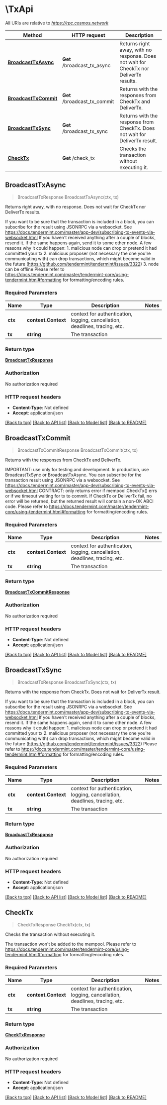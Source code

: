 # \TxApi

All URIs are relative to *https://rpc.cosmos.network*

Method | HTTP request | Description
------------- | ------------- | -------------
[**BroadcastTxAsync**](TxApi.md#BroadcastTxAsync) | **Get** /broadcast_tx_async | Returns right away, with no response. Does not wait for CheckTx nor DeliverTx results.
[**BroadcastTxCommit**](TxApi.md#BroadcastTxCommit) | **Get** /broadcast_tx_commit | Returns with the responses from CheckTx and DeliverTx.
[**BroadcastTxSync**](TxApi.md#BroadcastTxSync) | **Get** /broadcast_tx_sync | Returns with the response from CheckTx. Does not wait for DeliverTx result.
[**CheckTx**](TxApi.md#CheckTx) | **Get** /check_tx | Checks the transaction without executing it.



## BroadcastTxAsync

> BroadcastTxResponse BroadcastTxAsync(ctx, tx)

Returns right away, with no response. Does not wait for CheckTx nor DeliverTx results.

If you want to be sure that the transaction is included in a block, you can subscribe for the result using JSONRPC via a websocket. See https://docs.tendermint.com/master/app-dev/subscribing-to-events-via-websocket.html If you haven't received anything after a couple of blocks, resend it. If the same happens again, send it to some other node. A few reasons why it could happen:  1. malicious node can drop or pretend it had committed your tx 2. malicious proposer (not necessary the one you're communicating with) can drop transactions, which might become valid in the future (https://github.com/tendermint/tendermint/issues/3322) 3. node can be offline  Please refer to https://docs.tendermint.com/master/tendermint-core/using-tendermint.html#formatting for formatting/encoding rules. 

### Required Parameters


Name | Type | Description  | Notes
------------- | ------------- | ------------- | -------------
**ctx** | **context.Context** | context for authentication, logging, cancellation, deadlines, tracing, etc.
**tx** | **string**| The transaction | 

### Return type

[**BroadcastTxResponse**](BroadcastTxResponse.md)

### Authorization

No authorization required

### HTTP request headers

- **Content-Type**: Not defined
- **Accept**: application/json

[[Back to top]](#) [[Back to API list]](../README.md#documentation-for-api-endpoints)
[[Back to Model list]](../README.md#documentation-for-models)
[[Back to README]](../README.md)


## BroadcastTxCommit

> BroadcastTxCommitResponse BroadcastTxCommit(ctx, tx)

Returns with the responses from CheckTx and DeliverTx.

IMPORTANT: use only for testing and development. In production, use BroadcastTxSync or BroadcastTxAsync. You can subscribe for the transaction result using JSONRPC via a websocket. See https://docs.tendermint.com/master/app-dev/subscribing-to-events-via-websocket.html  CONTRACT: only returns error if mempool.CheckTx() errs or if we timeout waiting for tx to commit.  If CheckTx or DeliverTx fail, no error will be returned, but the returned result will contain a non-OK ABCI code.  Please refer to https://docs.tendermint.com/master/tendermint-core/using-tendermint.html#formatting for formatting/encoding rules. 

### Required Parameters


Name | Type | Description  | Notes
------------- | ------------- | ------------- | -------------
**ctx** | **context.Context** | context for authentication, logging, cancellation, deadlines, tracing, etc.
**tx** | **string**| The transaction | 

### Return type

[**BroadcastTxCommitResponse**](BroadcastTxCommitResponse.md)

### Authorization

No authorization required

### HTTP request headers

- **Content-Type**: Not defined
- **Accept**: application/json

[[Back to top]](#) [[Back to API list]](../README.md#documentation-for-api-endpoints)
[[Back to Model list]](../README.md#documentation-for-models)
[[Back to README]](../README.md)


## BroadcastTxSync

> BroadcastTxResponse BroadcastTxSync(ctx, tx)

Returns with the response from CheckTx. Does not wait for DeliverTx result.

If you want to be sure that the transaction is included in a block, you can subscribe for the result using JSONRPC via a websocket. See https://docs.tendermint.com/master/app-dev/subscribing-to-events-via-websocket.html If you haven't received anything after a couple of blocks, resend it. If the same happens again, send it to some other node. A few reasons why it could happen:  1. malicious node can drop or pretend it had committed your tx 2. malicious proposer (not necessary the one you're communicating with) can drop transactions, which might become valid in the future (https://github.com/tendermint/tendermint/issues/3322)   Please refer to https://docs.tendermint.com/master/tendermint-core/using-tendermint.html#formatting for formatting/encoding rules. 

### Required Parameters


Name | Type | Description  | Notes
------------- | ------------- | ------------- | -------------
**ctx** | **context.Context** | context for authentication, logging, cancellation, deadlines, tracing, etc.
**tx** | **string**| The transaction | 

### Return type

[**BroadcastTxResponse**](BroadcastTxResponse.md)

### Authorization

No authorization required

### HTTP request headers

- **Content-Type**: Not defined
- **Accept**: application/json

[[Back to top]](#) [[Back to API list]](../README.md#documentation-for-api-endpoints)
[[Back to Model list]](../README.md#documentation-for-models)
[[Back to README]](../README.md)


## CheckTx

> CheckTxResponse CheckTx(ctx, tx)

Checks the transaction without executing it.

The transaction won't be added to the mempool.  Please refer to https://docs.tendermint.com/master/tendermint-core/using-tendermint.html#formatting for formatting/encoding rules. 

### Required Parameters


Name | Type | Description  | Notes
------------- | ------------- | ------------- | -------------
**ctx** | **context.Context** | context for authentication, logging, cancellation, deadlines, tracing, etc.
**tx** | **string**| The transaction | 

### Return type

[**CheckTxResponse**](CheckTxResponse.md)

### Authorization

No authorization required

### HTTP request headers

- **Content-Type**: Not defined
- **Accept**: application/json

[[Back to top]](#) [[Back to API list]](../README.md#documentation-for-api-endpoints)
[[Back to Model list]](../README.md#documentation-for-models)
[[Back to README]](../README.md)


